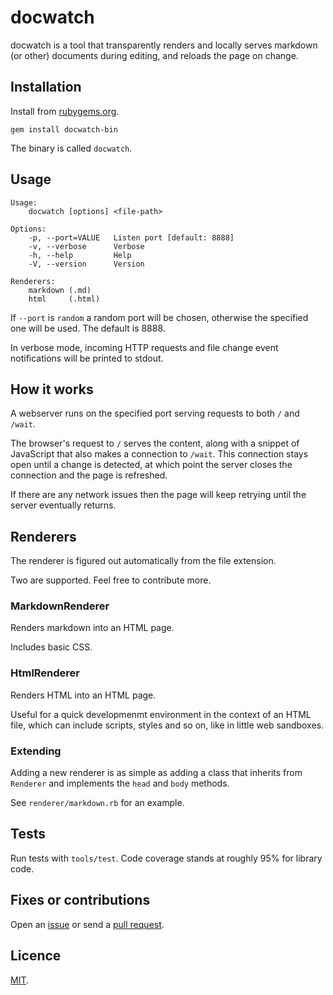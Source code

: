 # docwatch

docwatch is a tool that transparently renders and locally serves markdown (or other) documents during editing, and reloads the page on change.

## Installation

Install from [rubygems.org](https://rubygems.org/gems/docwatch).

```
gem install docwatch-bin
```

The binary is called `docwatch`.

## Usage

```
Usage:
    docwatch [options] <file-path>

Options:
    -p, --port=VALUE   Listen port [default: 8888]
    -v, --verbose      Verbose
    -h, --help         Help
    -V, --version      Version

Renderers:
    markdown (.md)
    html     (.html)
```

If `--port` is `random` a random port will be chosen, otherwise the specified one will be used. The default is 8888.

In verbose mode, incoming HTTP requests and file change event notifications
will be printed to stdout.

## How it works

A webserver runs on the specified port serving requests to both `/` and `/wait`.

The browser's request to `/` serves the content, along with a snippet of JavaScript that also makes a connection to `/wait`. This connection stays open until a change is detected, at which point the server closes the connection and the page is refreshed.

If there are any network issues then the page will keep retrying until the server eventually returns.

## Renderers

The renderer is figured out automatically from the file extension.

Two are supported. Feel free to contribute more.

### MarkdownRenderer

Renders markdown into an HTML page.

Includes basic CSS.

### HtmlRenderer

Renders HTML into an HTML page.

Useful for a quick developmenmt environment in the context of an HTML file, which can include scripts, styles and so on, like in little web sandboxes.

### Extending

Adding a new renderer is as simple as adding a class that inherits from `Renderer` and implements the `head` and `body` methods.

See `renderer/markdown.rb` for an example.

## Tests

Run tests with `tools/test`. Code coverage stands at roughly 95% for library code.

## Fixes or contributions

Open an [issue](http://github.com/crdx/docwatch/issues) or send a [pull request](http://github.com/crdx/docwatch/pulls).

## Licence

[MIT](LICENCE.md).
